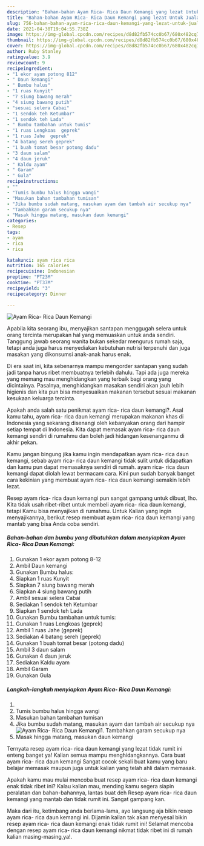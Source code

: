 ```yaml
---
description: "Bahan-bahan Ayam Rica- Rica Daun Kemangi yang lezat Untuk Jualan"
title: "Bahan-bahan Ayam Rica- Rica Daun Kemangi yang lezat Untuk Jualan"
slug: 756-bahan-bahan-ayam-rica-rica-daun-kemangi-yang-lezat-untuk-jualan
date: 2021-04-30T19:04:55.738Z
image: https://img-global.cpcdn.com/recipes/d8d82fb574cc0b67/680x482cq70/ayam-rica-rica-daun-kemangi-foto-resep-utama.jpg
thumbnail: https://img-global.cpcdn.com/recipes/d8d82fb574cc0b67/680x482cq70/ayam-rica-rica-daun-kemangi-foto-resep-utama.jpg
cover: https://img-global.cpcdn.com/recipes/d8d82fb574cc0b67/680x482cq70/ayam-rica-rica-daun-kemangi-foto-resep-utama.jpg
author: Ruby Stanley
ratingvalue: 3.9
reviewcount: 9
recipeingredient:
- "1 ekor ayam potong 812"
- " Daun kemangi"
- " Bumbu halus"
- "1 ruas Kunyit"
- "7 siung bawang merah"
- "4 siung bawang putih"
- "sesuai selera Cabai"
- "1 sendok teh Ketumbar"
- "1 sendok teh Lada"
- " Bumbu tambahan untuk tumis"
- "1 ruas Lengkoas  geprek"
- "1 ruas Jahe  geprek"
- "4 batang sereh geprek"
- "1 buah tomat besar potong dadu"
- "3 daun salam"
- "4 daun jeruk"
- " Kaldu ayam"
- " Garam"
- " Gula"
recipeinstructions:
- ""
- "Tumis bumbu halus hingga wangi"
- "Masukan bahan tambahan tumisan"
- "Jika bumbu sudah matang, masukan ayam dan tambah air secukup nya"
- "Tambahkan garam secukup nya"
- "Masak hingga matang, masukan daun kemangi"
categories:
- Resep
tags:
- ayam
- rica
- rica

katakunci: ayam rica rica 
nutrition: 165 calories
recipecuisine: Indonesian
preptime: "PT23M"
cooktime: "PT37M"
recipeyield: "3"
recipecategory: Dinner

---
```



![Ayam Rica- Rica Daun Kemangi](https://img-global.cpcdn.com/recipes/d8d82fb574cc0b67/680x482cq70/ayam-rica-rica-daun-kemangi-foto-resep-utama.jpg)

Apabila kita seorang ibu, menyajikan santapan menggugah selera untuk orang tercinta merupakan hal yang memuaskan untuk anda sendiri. Tanggung jawab seorang  wanita bukan sekedar mengurus rumah saja, tetapi anda juga harus menyediakan kebutuhan nutrisi terpenuhi dan juga masakan yang dikonsumsi anak-anak harus enak.

Di era  saat ini, kita sebenarnya mampu mengorder santapan yang sudah jadi tanpa harus ribet membuatnya terlebih dahulu. Tapi ada juga mereka yang memang mau menghidangkan yang terbaik bagi orang yang dicintainya. Pasalnya, menghidangkan masakan sendiri akan jauh lebih higienis dan kita pun bisa menyesuaikan makanan tersebut sesuai makanan kesukaan keluarga tercinta. 



Apakah anda salah satu penikmat ayam rica- rica daun kemangi?. Asal kamu tahu, ayam rica- rica daun kemangi merupakan makanan khas di Indonesia yang sekarang disenangi oleh kebanyakan orang dari hampir setiap tempat di Indonesia. Kita dapat memasak ayam rica- rica daun kemangi sendiri di rumahmu dan boleh jadi hidangan kesenanganmu di akhir pekan.

Kamu jangan bingung jika kamu ingin mendapatkan ayam rica- rica daun kemangi, sebab ayam rica- rica daun kemangi tidak sulit untuk didapatkan dan kamu pun dapat memasaknya sendiri di rumah. ayam rica- rica daun kemangi dapat diolah lewat bermacam cara. Kini pun sudah banyak banget cara kekinian yang membuat ayam rica- rica daun kemangi semakin lebih lezat.

Resep ayam rica- rica daun kemangi pun sangat gampang untuk dibuat, lho. Kita tidak usah ribet-ribet untuk membeli ayam rica- rica daun kemangi, tetapi Kamu bisa menyajikan di rumahmu. Untuk Kalian yang ingin menyajikannya, berikut resep membuat ayam rica- rica daun kemangi yang mantab yang bisa Anda coba sendiri.

<!--inarticleads1-->

##### Bahan-bahan dan bumbu yang dibutuhkan dalam menyiapkan Ayam Rica- Rica Daun Kemangi:

1. Gunakan 1 ekor ayam potong 8-12
1. Ambil  Daun kemangi
1. Gunakan  Bumbu halus:
1. Siapkan 1 ruas Kunyit
1. Siapkan 7 siung bawang merah
1. Siapkan 4 siung bawang putih
1. Ambil sesuai selera Cabai
1. Sediakan 1 sendok teh Ketumbar
1. Siapkan 1 sendok teh Lada
1. Gunakan  Bumbu tambahan untuk tumis:
1. Gunakan 1 ruas Lengkoas  (geprek)
1. Ambil 1 ruas Jahe  (geprek)
1. Sediakan 4 batang sereh (geprek)
1. Gunakan 1 buah tomat besar (potong dadu)
1. Ambil 3 daun salam
1. Gunakan 4 daun jeruk
1. Sediakan  Kaldu ayam
1. Ambil  Garam
1. Gunakan  Gula




<!--inarticleads2-->

##### Langkah-langkah menyiapkan Ayam Rica- Rica Daun Kemangi:

1. 
1. Tumis bumbu halus hingga wangi
1. Masukan bahan tambahan tumisan
1. Jika bumbu sudah matang, masukan ayam dan tambah air secukup nya
<img src="//assets-global.cpcdn.com/assets/icons/button_play-2c75c40dde080a61004c1f40b05d8f140eaff45d7e9e6481dc71c63d2e7c4909.png" alt="Ayam Rica- Rica Daun Kemangi">1. Tambahkan garam secukup nya
1. Masak hingga matang, masukan daun kemangi




Ternyata resep ayam rica- rica daun kemangi yang lezat tidak rumit ini enteng banget ya! Kalian semua mampu menghidangkannya. Cara buat ayam rica- rica daun kemangi Sangat cocok sekali buat kamu yang baru belajar memasak maupun juga untuk kalian yang telah ahli dalam memasak.

Apakah kamu mau mulai mencoba buat resep ayam rica- rica daun kemangi enak tidak ribet ini? Kalau kalian mau, mending kamu segera siapin peralatan dan bahan-bahannya, lantas buat deh Resep ayam rica- rica daun kemangi yang mantab dan tidak rumit ini. Sangat gampang kan. 

Maka dari itu, ketimbang anda berlama-lama, ayo langsung aja bikin resep ayam rica- rica daun kemangi ini. Dijamin kalian tak akan menyesal bikin resep ayam rica- rica daun kemangi enak tidak rumit ini! Selamat mencoba dengan resep ayam rica- rica daun kemangi nikmat tidak ribet ini di rumah kalian masing-masing,ya!.

